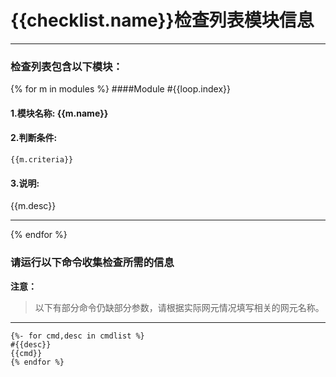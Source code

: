 {{checklist.name}}检查列表模块信息
====================================

--------------------------------------------------

### 检查列表包含以下模块：


{% for m in modules %}
####Module  #{{loop.index}}

#### 1.模块名称: {{m.name}}

#### 2.判断条件:
```
{{m.criteria}}
```
 
#### 3.说明:

  {{m.desc}}

---------------
{% endfor %}


### 请运行以下命令收集检查所需的信息

**注意：**

> 以下有部分命令仍缺部分参数，请根据实际网元情况填写相关的网元名称。 

-------------------------------------------------------------------------
```
{%- for cmd,desc in cmdlist %}
#{{desc}}
{{cmd}}
{% endfor %}
```

